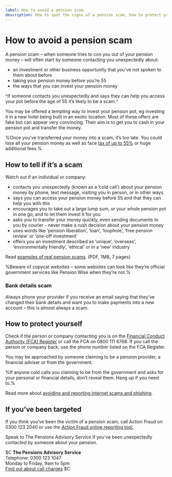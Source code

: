 ```yaml
---
label: How to avoid a pension scam
description: How to spot the signs of a pension scam, how to protect yourself, and what to do if you’ve been targeted.
---
```


# How to avoid a pension scam

A pension scam – when someone tries to con you out of your pension money – will often start by someone contacting you unexpectedly about:

- an investment or other business opportunity that you’ve not spoken to them about before
- taking your pension money before you’re 55
- the ways that you can invest your pension money

^If someone contacts you unexpectedly and says they can help you access your pot before the age of 55 it’s likely to be a scam.^

You may be offered a tempting way to invest your pension pot, eg investing it in a new hotel being built in an exotic location. Most of these offers are fake but can appear very convincing. Their aim is to get you to cash in your pension pot and transfer the money.

%Once you’ve transferred your money into a scam, it’s too late. You could lose all your pension money as well as face [tax of up to 55%](https://www.gov.uk/tax-on-pension/higher-tax-on-unauthorised-payments) or huge additional fees.%


## How to tell if it’s a scam

Watch out if an individual or company:

* contacts you unexpectedly (known as a ‘cold call’) about your pension money by phone, text message, visiting you in person, or in other ways
* says you can access your pension money before 55 and that they can help you with this
* encourages you to take out a large lump sum, or your whole pension pot in one go, and to let them invest it for you
* asks you to transfer your money quickly, even sending documents to you by courier - never make a rush decision about your pension money
* uses words like ‘pension liberation’, ‘loan’, ‘loophole’, ‘free pension review’ or ‘one-off investment’
* offers you an investment described as ‘unique’, ‘overseas’, ‘environmentally friendly’, ‘ethical’ or in a ‘new’ industry

Read [examples of real pension scams](http://www.pensionsadvisoryservice.org.uk/content/publications-files/uploads/members_detailed_booklet_7_page.pdf). (PDF, 1MB, 7 pages)

%Beware of copycat websites – some websites can look like they’re official government services like Pension Wise when they’re not.%

### Bank details scam

Always phone your provider if you receive an email saying that they’ve changed their bank details and want you to make payments into a new account – this is almost always a scam.

## How to protect yourself

Check if the person or company contacting you is on the [Financial Conduct Authority (FCA) Register](http://www.fca.org.uk/register) or call the FCA on 0800 111 6768. If you call the person or company back, use the phone number listed on the FCA Register.

You may be approached by someone claiming to be a pension provider, a financial adviser or from the government.

%If anyone cold calls you claiming to be from the government and asks for your personal or financial details, don’t reveal them. Hang up if you need to.%

Read more about [avoiding and reporting internet scams and phishing](https://www.gov.uk/report-suspicious-emails-websites-phishing).

## If you’ve been targeted

If you think you’ve been the victim of a pension scam, call Action Fraud on 0300 123 2040 or use the [Action Fraud online reporting tool.](http://www.actionfraud.police.uk/report-a-fraud-including-online-crime)

Speak to The Pensions Advisory Service if you’ve been unexpectedly contacted by someone about your pension.

$C
**The Pensions Advisory Service**<br />
Telephone: 0300 123 1047<br />
Monday to Friday, 9am to 5pm<br />
[Find out about call charges](https://www.gov.uk/call-charges)
$C
